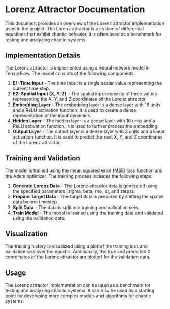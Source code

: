 # Lorenz Attractor Documentation

This document provides an overview of the Lorenz attractor implementation used in the project. The Lorenz attractor is a system of differential equations that exhibit chaotic behavior. It is often used as a benchmark for testing and analyzing chaotic systems.

## Implementation Details

The Lorenz attractor is implemented using a neural network model in TensorFlow. The model consists of the following components:

1. **E1: Time Input** - The time input is a single scalar value representing the current time step.
2. **E2: Spatial Input (X, Y, Z)** - The spatial input consists of three values representing the X, Y, and Z coordinates of the Lorenz attractor.
3. **Embedding Layer** - The embedding layer is a dense layer with 16 units and a ReLU activation function. It is used to create a dense representation of the input dynamics.
4. **Hidden Layer** - The hidden layer is a dense layer with 16 units and a ReLU activation function. It is used to further process the embedding.
5. **Output Layer** - The output layer is a dense layer with 3 units and a linear activation function. It is used to predict the next X, Y, and Z coordinates of the Lorenz attractor.

## Training and Validation

The model is trained using the mean squared error (MSE) loss function and the Adam optimizer. The training process includes the following steps:

1. **Generate Lorenz Data** - The Lorenz attractor data is generated using the specified parameters (sigma, beta, rho, dt, and steps).
2. **Prepare Target Data** - The target data is prepared by shifting the spatial data by one timestep.
3. **Split Data** - The data is split into training and validation sets.
4. **Train Model** - The model is trained using the training data and validated using the validation data.

## Visualization

The training history is visualized using a plot of the training loss and validation loss over the epochs. Additionally, the true and predicted X coordinates of the Lorenz attractor are plotted for the validation data.

## Usage

The Lorenz attractor implementation can be used as a benchmark for testing and analyzing chaotic systems. It can also be used as a starting point for developing more complex models and algorithms for chaotic systems.
